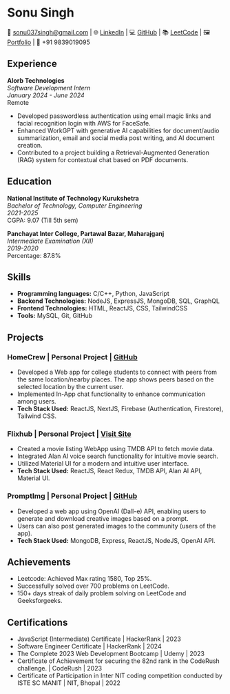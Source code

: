 # Sonu Singh

📧 sonu037singh@gmail.com | 🌐 [LinkedIn](link) | 💻 [GitHub](link) | 📚 [LeetCode](link) | 🖼️ [Portfolio](link) | 📱 +91 9839019095

## Experience

**Alorb Technologies**  
*Software Development Intern*  
*January 2024 - June 2024*  
Remote

- Developed passwordless authentication using email magic links and facial recognition login with AWS for FaceSafe.
- Enhanced WorkGPT with generative AI capabilities for document/audio summarization, email and social media post writing, and AI document creation.
- Contributed to a project building a Retrieval-Augmented Generation (RAG) system for contextual chat based on PDF documents.

## Education

**National Institute of Technology Kurukshetra**  
*Bachelor of Technology, Computer Engineering*  
*2021-2025*  
CGPA: 9.07 (Till 5th sem)

**Panchayat Inter College, Partawal Bazar, Maharajganj**  
*Intermediate Examination (XII)*  
*2019-2020*  
Percentage: 87.8%

## Skills

- **Programming languages:** C/C++, Python, JavaScript
- **Backend Technologies:** NodeJS, ExpressJS, MongoDB, SQL, GraphQL
- **Frontend Technologies:** HTML, ReactJS, CSS, TailwindCSS
- **Tools:** MySQL, Git, GitHub

## Projects

### HomeCrew | Personal Project | [GitHub](link)

- Developed a Web app for college students to connect with peers from the same location/nearby places. The app shows peers based on the selected location by the current user.
- Implemented In-App chat functionality to enhance communication among users.
- **Tech Stack Used:** ReactJS, NextJS, Firebase (Authentication, Firestore), Tailwind CSS.

### Flixhub | Personal Project | [Visit Site](link)

- Created a movie listing WebApp using TMDB API to fetch movie data.
- Integrated Alan AI voice search functionality for intuitive movie search.
- Utilized Material UI for a modern and intuitive user interface.
- **Tech Stack Used:** ReactJS, React Redux, TMDB API, Alan AI API, Material UI.

### PromptImg | Personal Project | [GitHub](link)

- Developed a web app using OpenAI (Dall-e) API, enabling users to generate and download creative images based on a prompt.
- Users can also post generated images to the community (users of the app).
- **Tech Stack Used:** MongoDB, Express, ReactJS, NodeJS, OpenAI API.

## Achievements

- Leetcode: Achieved Max rating 1580, Top 25%.
- Successfully solved over 700 problems on LeetCode.
- 150+ days streak of daily problem solving on LeetCode and Geeksforgeeks.

## Certifications

- JavaScript (Intermediate) Certificate | HackerRank | 2023
- Software Engineer Certificate | HackerRank | 2024
- The Complete 2023 Web Development Bootcamp | Udemy | 2023
- Certificate of Achievement for securing the 82nd rank in the CodeRush challenge. | CodeRush | 2023
- Certificate of Participation in Inter NIT coding competition conducted by ISTE SC MANIT | NIT, Bhopal | 2022
